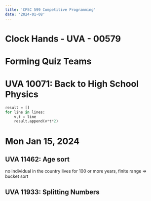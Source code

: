 ```yaml
---
title: 'CPSC 599 Competitive Programming'
date: '2024-01-08'
---
```



# Clock Hands - UVA - 00579

# Forming Quiz Teams

# UVA 10071: Back to High School Physics
~~~python
result = []
for line in lines:
    v,t = line
    result.append(v*t*2)
~~~

# Mon Jan 15, 2024

## UVA 11462: Age sort

no individual in the country lives for 100 or more years, finite range
=> bucket sort

## UVA 11933: Splitting Numbers

